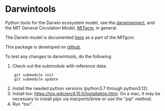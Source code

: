# Darwintools

Python tools for the Darwin ecosystem model, see the
[darwinproject](https://darwinproject.mit.edu/), and the
MIT General Circulation Model, [MITgcm](http://mitgcm.org), in general.

The Darwin model is documented
[here](http://darwin3.rtfd.io/en/latest/phys_pkgs/darwin.html)
as a part of the MITgcm.

This package is developed on [github](https://github.com/jahn/darwintools).

To test any changes to darwintools, do the following
1. Check out the submodule with reference data:
```
    git submodule init
    git submodule update
```
2. Install the needed python versions (python3.7 through python3.12).
3. Install tox: https://tox.wiki/en/4.15.0/installation.html.
   On a mac, it may be necessary to install pipx via macports/brew
   or use the "pip" method.
4. Run "tox".
